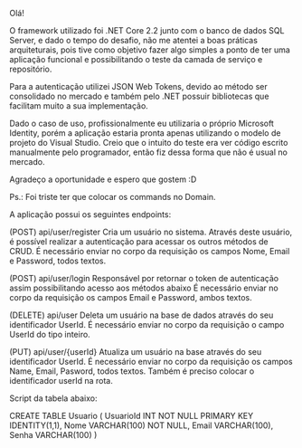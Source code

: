 Olá!

O framework utilizado foi .NET Core 2.2 junto com o banco de dados SQL Server, e dado o tempo do desafio, não me atentei a boas práticas arquiteturais,
pois tive como objetivo fazer algo simples a ponto de ter uma aplicação funcional e possibilitando o teste da camada de serviço e repositório.

Para a autenticação utilizei JSON Web Tokens, devido ao método ser consolidado no mercado e também pelo .NET possuir bibliotecas
que facilitam muito a sua implementação.

Dado o caso de uso, profissionalmente eu utilizaria o próprio Microsoft Identity, porém a aplicação
estaria pronta apenas utilizando o modelo de projeto do Visual Studio.
Creio que o intuito do teste era ver código escrito manualmente pelo programador, então fiz dessa forma que não é usual no mercado.

Agradeço a oportunidade e espero que gostem :D

Ps.: Foi triste ter que colocar os commands no Domain.

A aplicação possui os seguintes endpoints:

(POST) api/user/register
Cria um usuário no sistema. Através deste usuário, é possível realizar a autenticação para acessar os outros métodos de CRUD.
É necessário enviar no corpo da requisição os campos Nome, Email e Password, todos textos.

(POST) api/user/login 
Responsável por retornar o token de autenticação assim possibilitando acesso aos métodos abaixo
É necessário enviar no corpo da requisição os campos Email e Password, ambos textos.

(DELETE) api/user
Deleta um usuário na base de dados através do seu identificador UserId.
É necessário enviar no corpo da requisição o campo UserId do tipo inteiro.

(PUT) api/user/{userId}
Atualiza um usuário na base através do seu identificador UserId.
É necessário enviar no corpo da requisição os campos Name, Email, Pasword, todos textos. Também é preciso colocar o identificador
userId na rota.

Script da tabela abaixo:

CREATE TABLE Usuario (
	UsuarioId INT NOT NULL PRIMARY KEY IDENTITY(1,1),
	Nome VARCHAR(100) NOT NULL,
	Email VARCHAR(100),
	Senha VARCHAR(100)
)
